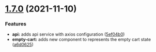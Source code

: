 # [1.7.0](https://github.com/feMoraes0/dio-redux-react-native/compare/v1.6.0...v1.7.0) (2021-11-10)


### Features

* **api:** adds api service with axios configuration ([5ef04b0](https://github.com/feMoraes0/dio-redux-react-native/commit/5ef04b04ad006954db9a290c0a59c02af9a1fd05))
* **empty-cart:** adds new component to represents the empty cart state ([a6d0625](https://github.com/feMoraes0/dio-redux-react-native/commit/a6d0625a8256eae50ba017fe55fb90691a8961a2))
